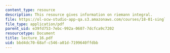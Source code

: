 ```yaml
---
content_type: resource
description: This resource gives information on riemann integral.
file: https://ol-ocw-studio-app-qa.s3.amazonaws.com/courses/18-01-single-variable-calculus-fall-2005/bbd4dc7068afc546a01d7199640ffdbb_lecture_16.pdf
file_type: application/pdf
parent_uid: e39fd753-7ebc-992a-0607-7dcfca9c7202
resourcetype: Document
title: lecture_16.pdf
uid: bbd4dc70-68af-c546-a01d-7199640ffdbb
---
```


